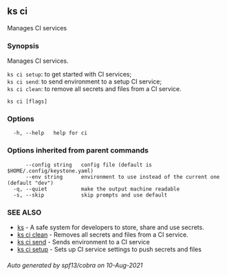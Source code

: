 ## ks ci

Manages CI services

### Synopsis

Manages CI services.

  `ks ci setup`: to get started with CI services;  
  `ks ci send`:  to send environment to a setup CI service;  
  `ks ci clean`: to remove all secrets and files from a CI service.


```
ks ci [flags]
```

### Options

```
  -h, --help   help for ci
```

### Options inherited from parent commands

```
      --config string   config file (default is $HOME/.config/keystone.yaml)
      --env string      environment to use instead of the current one (default "dev")
  -q, --quiet           make the output machine readable
  -s, --skip            skip prompts and use default
```

### SEE ALSO

* [ks](ks.md)	 - A safe system for developers to store, share and use secrets.
* [ks ci clean](ks_ci_clean.md)	 - Removes all secrets and files from a CI service.
* [ks ci send](ks_ci_send.md)	 - Sends environment to a CI service
* [ks ci setup](ks_ci_setup.md)	 - Sets up CI service settings to push secrets and files

###### Auto generated by spf13/cobra on 10-Aug-2021
